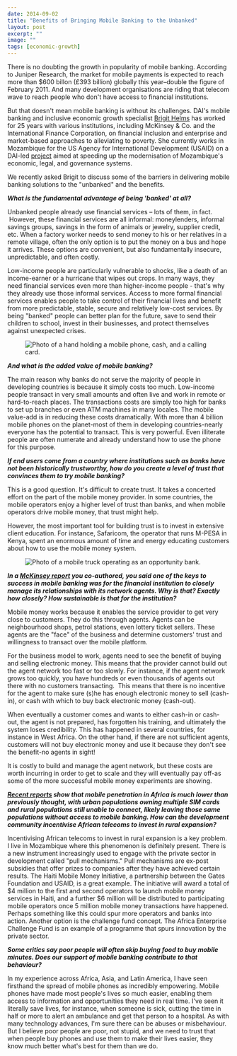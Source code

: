 ```yaml
---
date: 2014-09-02
title: "Benefits of Bringing Mobile Banking to the Unbanked"
layout: post
excerpt: ""
image: ""
tags: [economic-growth]
---
```

<p>There is no doubting the growth in popularity of mobile banking. According to Juniper Research, the market for mobile payments is expected to reach more than $600 billon (£393 billion) globally this year–double the figure of February 2011. And many development organisations are riding that telecom wave to reach people who don't have access to financial institutions.</p><p>But that doesn't mean mobile banking is without its challenges. DAI's mobile banking and inclusive economic growth specialist <a href="http://dai.tc/YdgujM">Brigit Helms</a> has worked for 25 years with various institutions, including McKinsey &amp; Co. and the International Finance Corporation, on financial inclusion and enterprise and market-based approaches to alleviating to poverty. She currently works in Mozambique for the US Agency for International Development (USAID) on a DAI-led <a href="http://dai.com/our-work/projects/mozambique—support-program-economic-and-enterprise-development-speed">project</a> aimed at speeding up the modernisation of Mozambique's economic, legal, and governance systems.</p><p>We recently asked Brigit to discuss some of the barriers in delivering mobile banking solutions to the "unbanked" and the benefits.</p><p><strong><em>What is the fundamental advantage of being 'banked' at all?</em></strong></p><p>Unbanked people already use financial services – lots of them, in fact.  However, these financial services are all informal: moneylenders, informal savings groups, savings in the form of animals or jewelry, supplier credit, etc. When a factory worker needs to send money to his or her relatives in a remote village, often the only option is to put the money on a bus and hope it arrives. These options are convenient, but also fundamentally insecure, unpredictable, and often costly.</p><p>Low-income people are particularly vulnerable to shocks, like a death of an income-earner or a hurricane that wipes out crops. In many ways, they need financial services even more than higher-income people - that's why they already use those informal services. Access to more formal financial services enables people to take control of their financial lives and benefit from more predictable, stable, secure and relatively low-cost services. By being "banked" people can better plan for the future, save to send their children to school, invest in their businesses, and protect themselves against unexpected crises.</p><figure class="kg-card kg-image-card"><img src="https://pubs.ghost.io/uploads/whiteafrican-2.jpg" class="kg-image" alt="Photo of a hand holding a mobile phone, cash, and a calling card." loading="lazy" title="Photo Credit: flickr.com/photos/whiteafrican"></figure><p><strong><em>And what is the added value of mobile banking?</em></strong></p><p>The main reason why banks do not serve the majority of people in developing countries is because it simply costs too much. Low-income people transact in very small amounts and often live and work in remote or hard-to-reach places. The transactions costs are simply too high for banks to set up branches or even ATM machines in many locales. The mobile value-add is in reducing these costs dramatically. With more than 4 billion mobile phones on the planet-most of them in developing countries-nearly everyone has the potential to transact. This is very powerful. Even illiterate people are often numerate and already understand how to use the phone for this purpose.</p><p><strong><em>If end users come from a country where institutions such as banks have not been historically trustworthy, how do you create a level of trust that convinces them to try mobile banking?</em></strong></p><p>This is a good question. It's difficult to create trust. It takes a concerted effort on the part of the mobile money provider. In some countries, the mobile operators enjoy a higher level of trust than banks, and when mobile operators drive mobile money, that trust might help.</p><p>However, the most important tool for building trust is to invest in extensive client education. For instance, Safaricom, the operator that runs M-PESA in Kenya, spent an enormous amount of time and energy educating customers about how to use the mobile money system.</p><figure class="kg-card kg-image-card"><img src="https://pubs.ghost.io/uploads/nicholbrummer.jpg" class="kg-image" alt="Photo of a mobile truck operating as an opportunity bank." loading="lazy" title="Photo Credit: flickr.com/photos/nicholbrummer"></figure><p><strong><em>In a <a href="http://csi.mckinsey.com/knowledge_by_topic/telecoms/mobile_money_in_emerging_markets">McKinsey report</a> you co-authored, you said one of the keys to success in mobile banking was for the financial institution to closely manage its relationships with its network agents. Why is that? Exactly how closely? How sustainable is that for the institution?</em></strong></p><p>Mobile money works because it enables the service provider to get very close to customers. They do this through agents. Agents can be neighbourhood shops, petrol stations, even lottery ticket sellers. These agents are the "face" of the business and determine customers' trust and willingness to transact over the mobile platform.</p><p>For the business model to work, agents need to see the benefit of buying and selling electronic money. This means that the provider cannot build out the agent network too fast or too slowly. For instance, if the agent network grows too quickly, you have hundreds or even thousands of agents out there with no customers transacting.  This means that there is no incentive for the agent to make sure (s)he has enough electronic money to sell (cash-in), or cash with which to buy back electronic money (cash-out).</p><p>When eventually a customer comes and wants to either cash-in or cash-out, the agent is not prepared, has forgotten his training, and ultimately the system loses credibility. This has happened in several countries, for instance in West Africa. On the other hand, if there are not sufficient agents, customers will not buy electronic money and use it because they don't see the benefit-no agents in sight!</p><p>It is costly to build and manage the agent network, but these costs are worth incurring in order to get to scale and they will eventually pay off-as some of the more successful mobile money experiments are showing.</p><p><strong><em><a href="http://www.reuters.com/article/2013/01/31/us-africa-telecoms-idUSBRE90U0MK20130131">Recent reports</a> show that mobile penetration in Africa is much lower than previously thought, with urban populations owning multiple SIM cards and rural populations still unable to connect, likely leaving those same populations without access to mobile banking. How can the development community incentivise African telecoms to invest in rural expansion?</em></strong></p><p>Incentivising African telecoms to invest in rural expansion is a key problem. I live in Mozambique where this phenomenon is definitely present. There is a new instrument increasingly used to engage with the private sector in development called "pull mechanisms." Pull mechanisms are ex-post subsidies that offer prizes to companies after they have achieved certain results. The Haiti Mobile Money Initiative, a partnership between the Gates Foundation and USAID, is a great example. The initiative will award a total of $4 million to the first and second operators to launch mobile money services in Haiti, and a further $6 million will be distributed to participating mobile operators once 5 million mobile money transactions have happened. Perhaps something like this could spur more operators and banks into action. Another option is the challenge fund concept. The Africa Enterprise Challenge Fund is an example of a programme that spurs innovation by the private sector.</p><p><em><strong>Some critics say poor people will often skip buying food to buy mobile minutes. Does our support of mobile banking contribute to that behaviour?</strong></em></p><p>In my experience across Africa, Asia, and Latin America, I have seen firsthand the spread of mobile phones as incredibly empowering. Mobile phones have made most people's lives so much easier, enabling them access to information and opportunities they need in real time. I've seen it literally save lives, for instance, when someone is sick, cutting the time in half or more to alert an ambulance and get that person to a hospital. As with many technology advances, I'm sure there can be abuses or misbehaviour. But I believe poor people are poor, not stupid, and we need to trust that when people buy phones and use them to make their lives easier, they know much better what's best for them than we do.</p>
  